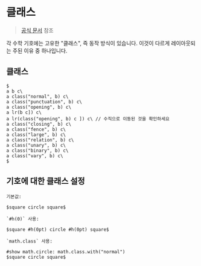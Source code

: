 # 클래스

> [공식 문서](https://typst.app/docs/reference/math/class/) 참조

각 수학 기호에는 고유한 "클래스", 즉 동작 방식이 있습니다. 이것이 다르게 레이아웃되는 주된 이유 중 하나입니다.

## 클래스

```typ
$
a b c\
a class("normal", b) c\
a class("punctuation", b) c\
a class("opening", b) c\
a lr(b c]) c\
a lr(class("opening", b) c ]) c\ // 수직으로 이동된 것을 확인하세요
a class("closing", b) c\
a class("fence", b) c\
a class("large", b) c\
a class("relation", b) c\
a class("unary", b) c\
a class("binary", b) c\
a class("vary", b) c\
$
```

## 기호에 대한 클래스 설정

```typ
기본값:

$square circle square$

`#h(0)` 사용:

$square #h(0pt) circle #h(0pt) square$

`math.class` 사용:

#show math.circle: math.class.with("normal")
$square circle square$
```

